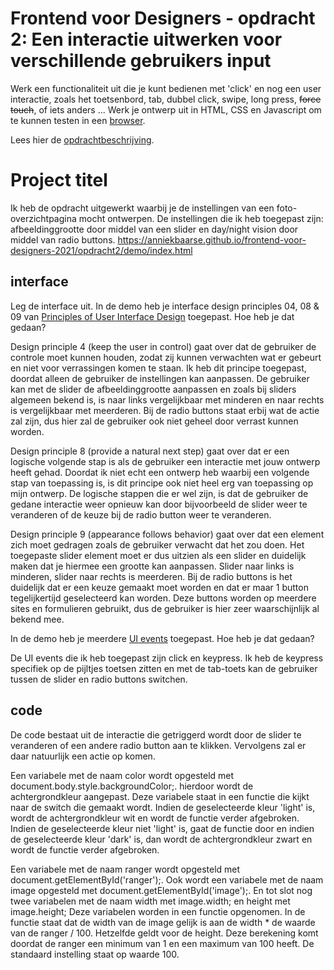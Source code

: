 # Frontend voor Designers - opdracht 2: Een interactie uitwerken voor verschillende gebruikers input

Werk een functionaliteit uit die je kunt bedienen met 'click' en nog een user interactie, zoals het toetsenbord, tab, dubbel click, swipe, long press, <del>force touch</del>, of iets anders ... Werk je ontwerp uit in HTML, CSS en Javascript om te kunnen testen in een [browser](https://en.m.wikipedia.org/wiki/List_of_web_browsers).

Lees hier de [opdrachtbeschrijving](./opdrachtbeschrijving.md).


# Project titel
Ik heb de opdracht uitgewerkt waarbij je de instellingen van een foto-overzichtpagina mocht ontwerpen. De instellingen die ik heb toegepast zijn: afbeeldinggrootte door middel van een slider en day/night vision door middel van radio buttons.
https://anniekbaarse.github.io/frontend-voor-designers-2021/opdracht2/demo/index.html

## interface
Leg de interface uit. In de demo heb je interface design principles 04, 08 & 09 van [Principles of User Interface Design](http://bokardo.com/principles-of-user-interface-design/) toegepast. Hoe heb je dat gedaan?

Design principle 4 (keep the user in control) gaat over dat de gebruiker de controle moet kunnen houden, zodat zij kunnen verwachten wat er gebeurt en niet voor verrassingen komen te staan. Ik heb dit principe toegepast, doordat alleen de gebruiker de instellingen kan aanpassen. De gebruiker kan met de slider de afbeeldinggrootte aanpassen en zoals bij sliders algemeen bekend is, is naar links vergelijkbaar met minderen en naar rechts is vergelijkbaar met meerderen. Bij de radio buttons staat erbij wat de actie zal zijn, dus hier zal de gebruiker ook niet geheel door verrast kunnen worden.

Design principle 8 (provide a natural next step) gaat over dat er een logische volgende stap is als de gebruiker een interactie met jouw ontwerp heeft gehad. Doordat ik niet echt een ontwerp heb waarbij een volgende stap van toepassing is, is dit principe ook niet heel erg van toepassing op mijn ontwerp. De logische stappen die er wel zijn, is dat de gebruiker de gedane interactie weer opnieuw kan door bijvoorbeeld de slider weer te veranderen of de keuze bij de radio button weer te veranderen.

Design principle 9 (appearance follows behavior) gaat over dat een element zich moet gedragen zoals de gebruiker verwacht dat het zou doen. Het toegepaste slider element moet er dus uitzien als een slider en duidelijk maken dat je hiermee een grootte kan aanpassen. Slider naar links is minderen, slider naar rechts is meerderen. Bij de radio buttons is het duidelijk dat er een keuze gemaakt moet worden en dat er maar 1 button tegelijkertijd geselecteerd kan worden. Deze buttons worden op meerdere sites en formulieren gebruikt, dus de gebruiker is hier zeer waarschijnlijk al bekend mee.

In de demo heb je meerdere [UI events](https://developer.mozilla.org/en-US/docs/Web/API/UIEvent) toegepast. Hoe heb je dat gedaan?

De UI events die ik heb toegepast zijn click en keypress. Ik heb de keypress specifiek op de pijltjes toetsen zitten en met de tab-toets kan de gebruiker tussen de slider en radio buttons switchen.

## code
De code bestaat uit de interactie die getriggerd wordt door de slider te veranderen of een andere radio button aan te klikken. Vervolgens zal er daar natuurlijk een actie op komen.

Een variabele met de naam color wordt opgesteld met document.body.style.backgroundColor;. hierdoor wordt de achtergrondkleur aangepast. Deze variabele staat in een functie die kijkt naar de switch die gemaakt wordt. Indien de geselecteerde kleur 'light' is, wordt de achtergrondkleur wit en wordt de functie verder afgebroken. Indien de geselecteerde kleur niet 'light' is, gaat de functie door en indien de geselecteerde kleur 'dark' is, dan wordt de achtergrondkleur zwart en wordt de functie verder afgebroken.

Een variabele met de naam ranger wordt opgesteld met document.getElementById('ranger');. Ook wordt een variabele met de naam image opgesteld met document.getElementById('image');. En tot slot nog twee variabelen met de naam width met image.width; en height met image.height; Deze variabelen worden in een functie opgenomen. In de functie staat dat de width van de image gelijk is aan de width * de waarde van de ranger / 100. Hetzelfde geldt voor de height. Deze berekening komt doordat de ranger een minimum van 1 en een maximum van 100 heeft. De standaard instelling staat op waarde 100.


